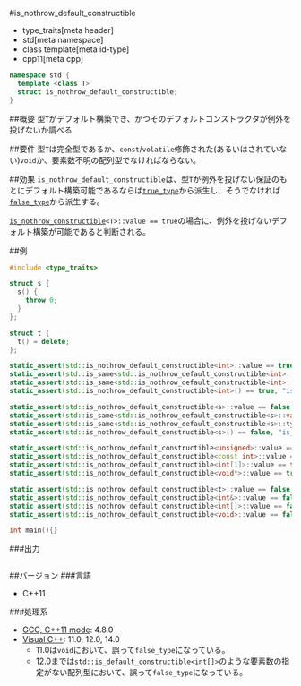 #is_nothrow_default_constructible
* type_traits[meta header]
* std[meta namespace]
* class template[meta id-type]
* cpp11[meta cpp]

```cpp
namespace std {
  template <class T>
  struct is_nothrow_default_constructible;
}
```

##概要
型`T`がデフォルト構築でき、かつそのデフォルトコンストラクタが例外を投げないか調べる


##要件
型`T`は完全型であるか、`const`/`volatile`修飾された(あるいはされていない)`void`か、要素数不明の配列型でなければならない。


##効果
`is_nothrow_default_constructible`は、型`T`が例外を投げない保証のもとにデフォルト構築可能であるならば[`true_type`](true_type.md)から派生し、そうでなければ[`false_type`](false_type.md)から派生する。

[`is_nothrow_constructible`](is_nothrow_constructible.md)`<T>::value == true`の場合に、例外を投げないデフォルト構築が可能であると判断される。


##例
```cpp
#include <type_traits>

struct s {
  s() {
    throw 0;
  }
};

struct t {
  t() = delete;
};

static_assert(std::is_nothrow_default_constructible<int>::value == true, "value == true, int is nothrow default constructible");
static_assert(std::is_same<std::is_nothrow_default_constructible<int>::value_type, bool>::value, "value_type == bool");
static_assert(std::is_same<std::is_nothrow_default_constructible<int>::type, std::true_type>::value, "type == true_type");
static_assert(std::is_nothrow_default_constructible<int>() == true, "is_copy_nothrow default constructible<int>() == true");

static_assert(std::is_nothrow_default_constructible<s>::value == false, "value == false, s is not nothrow default constructible");
static_assert(std::is_same<std::is_nothrow_default_constructible<s>::value_type, bool>::value, "value_type == bool");
static_assert(std::is_same<std::is_nothrow_default_constructible<s>::type, std::false_type>::value, "type == false_type");
static_assert(std::is_nothrow_default_constructible<s>() == false, "is_copy_nothrow default constructible<s>() == false");

static_assert(std::is_nothrow_default_constructible<unsigned>::value == true, "unsigned is nothrow default constructible");
static_assert(std::is_nothrow_default_constructible<const int>::value == true, "const int is nothrow default constructible");
static_assert(std::is_nothrow_default_constructible<int[1]>::value == true, "int[1] is not nothrow default constructible");
static_assert(std::is_nothrow_default_constructible<void*>::value == true, "void* is nothrow default constructible");

static_assert(std::is_nothrow_default_constructible<t>::value == false, "t is not nothrow default constructible");
static_assert(std::is_nothrow_default_constructible<int&>::value == false, "int& is not nothrow default constructible");
static_assert(std::is_nothrow_default_constructible<int[]>::value == false, "int[] is not nothrow default constructible");
static_assert(std::is_nothrow_default_constructible<void>::value == false, "void is not nothrow default constructible");

int main(){}
```

###出力
```
```

##バージョン
###言語
- C++11

###処理系
- [GCC, C++11 mode](/implementation.md#gcc): 4.8.0
- [Visual C++](/implementation.md#visual_cpp): 11.0, 12.0, 14.0
	- 11.0は`void`において、誤って`false_type`になっている。
	- 12.0までは`std::is_default_constructible<int[]>`のような要素数の指定がない配列型において、誤って`false_type`になっている。

